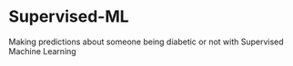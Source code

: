 # Supervised-ML
Making predictions about someone being diabetic or not with Supervised Machine Learning
